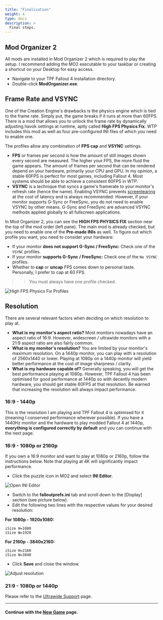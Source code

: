 ```yaml
---
title: "Finalisation"
weight: 4
type: docs
description: >
  Final steps.
---
```


## Mod Organizer 2

All mods are installed in Mod Organizer 2 which is required to play the setup. I recommend adding the MO2 executable to your taskbar or creating a shortcut on your Desktop for easy access. 

- Navigate to your TPF Fallout 4 installation directory.
- Double-click **ModOrganizer.exe**.

## Frame Rate and VSYNC

One of the Creation Engine's drawbacks is the physics engine which is tied to the frame rate. Simply put, the game breaks if it runs at more than 60FPS. There is a mod that allows you to unlock the frame rate by dynamically adjusting havok settings at runtime, aptly called **High FPS Physics Fix**. WTP includes this mod as well as four pre-configured INI files of which you need to enable one.

The profiles allow any combination of **FPS cap** and **VSYNC** settings.

- **FPS** or frames per second is how the amount of still images shown every second are measured. The higher your FPS, the more fluid the game appears. The amount of frames per second that can be rendered depend on your hardware, primarily your CPU and GPU. In my opinion, a stable 60FPS is perfect for most games, including Fallout 4. Most systems should be able to achieve a consistent 60FPS in WTP.
- **VSYNC** is a technique that syncs a game's framerate to your monitor's refresh rate (hence the name). Enabling VSYNC prevents [screentearing](https://en.wikipedia.org/wiki/Screen_tearing) at the cost of latency and is always recommended. However, if your monitor supports G-Sync or FreeSync, you do not need to enable VSYNC by other means. G-Sync and FreeSync are advanced VSYNC methods applied globally to all fullscreen applications.

In Mod Organizer 2, you can see the **HIGH FPS PHYSICS FIX** section near the top of the mod order (left pane). The main mod is already checked, but you need to enable one of the **Pre-made INIs** as well. To figure out which profile you want, you need to consider your hardware:

- If your monitor **does not support G-Sync / FreeSync:** Check one of the `VSYNC` profiles.
- If your monitor **supports G-Sync / FreeSync:** Check one of the `No VSYNC` profiles.
- Whether to **cap** or **uncap** FPS comes down to personal taste. Personally, I prefer to cap at 60 FPS.

>> You must always have one profile checked.

![High FPS Physics Fix Profiles](/Pictures/fallout/installation/high-fps-physics-fix-profiles.png)

## Resolution

There are several relevant factors when deciding on which resolution to play at.

- **What is my monitor's aspect ratio?** Most monitors nowadays have an aspect ratio of 16:9. However, widescreen / ultrawide monitors with a 21:9 aspect ratio are also fairly common.
- **What is my monitor's resolution?** You are limited by your monitor's maximum resolution. On a 1440p monitor, you can play with a resolution of 2560x1440 or lower. Playing at 1080p on a 1440p monitor will yield better performance at the cost of image sharpness / clarity.
- **What is my hardware capable of?** Generally speaking, you will get the best performance playing at 1080p. However, TPF Fallout 4 has been optimised for good performance at 1440p so with decently modern hardware, you should get stable 60FPS at that resolution. Be warned that increasing the resolution will always impact performance.

### 16:9 - 1440p

This is the resolution I am playing and TPF Fallout 4 is optimised for it (meaning I conserved performance wherever possible). If you have a 1440Hz monitor and the hardware to play modded Fallout 4 at 1440p, **everything is configured correctly by default** and you can continue with the next page.

### 16:9 - 1080p or 2160p

If you own a 16:9 monitor and want to play at 1080p or 2160p, follow the instructions below. Note that playing at 4K will significantly impact performance.

- Click the puzzle icon in MO2 and select **INI Editor**.

![Open INI Editor](/Pictures/fallout/customisation/mo2-ini-editor.png)

- Switch to the **falloutprefs.ini** tab and scroll down to the [Display] section (see picture below).
- Edit the following two lines with the respective values for your desired resolution:

**For 1080p - 1920x1080:**

```
iSize H=1080
iSize W=1920
```

**For 2160p - 3840x2160:**

```
iSize H=2160
iSize W=3840
```

- Click **Save** and close the window.

![Adjust resolution](/Pictures/fallout/installation/change-resolution.png)

### 21:9 - 1080p or 1440p

Please refer to the [Ultrawide Support](https://thephoenixflavour.com/fallout/customisation/ultrawide/) page.

---

#### Continue with the [New Game](https://thephoenixflavour.com/fallout/installation/new-game/) page.